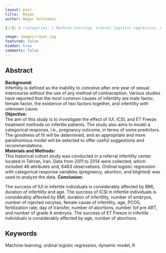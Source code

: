 ```yaml
---
layout: post
title:  Royan
author: Negar Soleimani

[//]: # (categories: [ Machine-learning, ordinal logistic regression, dynamic model, R ])

image: images/royan.jpg
featured: false
hidden: true
comments: false
---
```



[//]: # (Glad to introduce my personal blog. Possibly, I will share what I read daily about deep learning, robotics, neuroscience, mathematics etc.)
  
## Abstract <br>
<strong>Background:</strong><br>
Infertility is defined as the inability to conceive after one year of sexual intercourse without the use of any method of contraception. Various studies have reported that the most common causes of infertility are male factor, female factor, the existence of two factors together, and infertility with unknown cause.<br>
<strong>Objective:</strong><br>
The aim of this study is to investigate the effect of IUI, ICSI, and ET Freeze treatment methods on infertile patients. The study also aims to model a categorical response, i.e., pregnancy outcome, in terms of some predictors. The goodness of fit will be determined, and an appropriate and more parsimonious model will be selected to offer useful suggestions and recommendations.<br>
<strong>Materials and Methods:</strong><br>
This historical cohort study was conducted in a referral infertility center located in Tehran, Iran. Data from 2011 to 2014 were collected, which included 46 attributes and, 6463 observations. Ordinal logistic regression with categorical response variables (pregnancy, abortion, and blighted) was used to analyze the data.
<strong>Conclusion:</strong><br>

The success of IUI in infertile individuals is considerably affected by BMI, duration of infertility and age. The success of ICSI in infertile individuals is considerably affected by BMI, duration of infertility, number of embryos, number of injected oocytes, female cause of infertility, age, PCOS, fertilization rate, day of transfer, number of abortions, number 1of pre ART, and number of grade A embryos. The success of ET Freeze in infertile individuals is considerably affected by age, number of abortions.


## Keywords
Machine-learning, ordinal logistic regression, dynamic model, R

[//]: # (I am holding a B.Eng. in computer eng. since 2018 and trying to learn new stuff in the mentioned areas whenever I have free time.)
[//]: # (During the past few years I've been working on different projects both in the industry and opensource.<br>)

[//]: # (<div>)

[//]: # (Some libraries and applications I've been involved in are as follows:)

[//]: # (<h4>Machine learning libraries</h4>)

[//]: # (<ul>)

[//]: # (<li><b>Emgraph</b>: A Python toolkit for knowledge graph embedding.)

[//]: # (<p>It helps the researchers to develop, evaluate, and benchmark their works easily. Currently, there are already a number of models implemented and more will be introduced shortly.)

[//]: # (At this time we're trying to optimize the underlying layers as well as simplifying the APIs even more.</p>)

[//]: # (</li>)

[//]: # (<li><b>Bigraph</b>: Bipartite-network link prediction in Python.</li>)

[//]: # (</ul>)

[//]: # ()
[//]: # (<h4>Applications</h4>)

[//]: # (<ul>)

[//]: # (<li><b>TASE: Telegram Audio Search Engine</b>: A lightning fast audio full-text search engine on top of Telegram</li>)

[//]: # (</ul>)

[//]: # (</div>)

[//]: # (<span class="spoiler">This post will be modified later.</span>)

